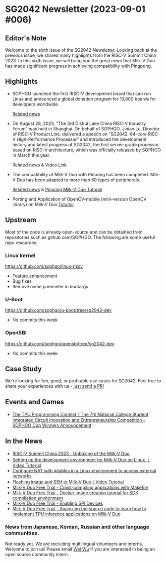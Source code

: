 # SG2042 Newsletter (2023-09-01 #006)

## Editor's Note

Welcome to the sixth issue of the SG2042 Newsletter. Looking back at the previous issue, we shared many highlights from the RISC-V Summit China 2023. In this sixth issue, we will bring you the great news that Milk-V Duo has made significant progress in achieving compatibility with Pingpong. 

## Highlights

+ SOPHGO launched the first RISC-V development board that can run Linux and announced a global donation program for 10,000 boards for developers worldwide.

  [Related news](https://twitter.com/sophgotech/status/1697074929546719237)

+ On August 28, 2023, "The 3rd Dishui Lake China RISC-V  Industry Forum" was held in Shanghai. On behalf of SOPHGO, Jinian Lu, Director of RISC-V Product Line, delivered a speech on "SG2042: 64-core RISC-V High-Performance Processor" and introduced the development history and latest progress of SG2042, the first server-grade processor based on RISC-V architecture, which was officially released by SOPHGO in March this year.

  [Related news](https://mp.weixin.qq.com/s/aQB7dsPkhW6Iqmr-gmQtyg) & [Video Link](https://www.bilibili.com/video/BV11u4y1C7Pm/?spm_id_from=333.337.search-card.all.click&vd_source=ca24cf8467ac967e45410d8de9072922)

+ The compatibility of Milk-V Duo with Pinpong has been completed.  Milk-V Duo has been adapted to more than 50 types of peripherals.

  [Related news](https://forum.sophgo.com/t/duo-50/209) & [Pinpong Milk-V Duo Tutorial](https://docs.qq.com/doc/DYlB3V21ZR1NGQW1y)  

+ Porting and Application of OpenCV-mobile (mini-version OpenCV library) on Milk-V Duo [Tutorial](https://forum.sophgo.com/t/opencv-mobile-opencv-milkv-duo/217)


## Upstream

Most of the code is already open-source and can be obtained from repositories such as github.com/SOPHGO. The following are some useful repo resources:

### Linux kernel

https://github.com/sophgo/linux-riscv

+ Feature enhancement
+ Bug fixes
+ Remove nvme paremeter in bootargs

### U-Boot

https://github.com/sophgo/u-boot/tree/sg2042-dev

+ No commits this week

### OpenSBI

https://github.com/sophgo/opensbi/tree/sg2042-dev

+ No commits this week

## Case Study

We're looking for fun, good, or profitable use cases for SG2042. Feel free to share your experiences with us - [just send a PR!](https://github.com/sophgocommunity/SG2042-Newsletter/pulls)

## Events and Games

+ [The TPU Programming Contest｜The 7th National College Student Integrated Circuit Innovation and Entrepreneurship Competition - SOPHGO Cup Winners Announcement](https://mp.weixin.qq.com/s/5qnqv4D5qPNJ32OA_J9tRg)


## In the News

+ [RISC-V Summit China 2023｜Unboxing of the Milk-V Duo](https://www.bilibili.com/video/BV1oh4y1K724/?buvid=Y54D99531F2CD566461684E502D904E12E7D&is_story_h5=false&mid=1X5t7ZXcEbqDU1D9mpUjOA%3D%3D&p=1&plat_id=114&share_from=ugc&share_medium=iphone&share_plat=ios&share_session_id=D2E6F5C0-CFEB-4158-BCF9-1C882F6C57DC&share_source=WEIXIN_MONMENT&share_tag=s_i&timestamp=1693458199&unique_k=dvYIqWI&up_id=15605024&wxfid=o7omF0Zn847hho8cUkYd6-nKMk5E&share_times=1&vd_source=ca24cf8467ac967e45410d8de9072922) 
+ [Setting up the development environment for Milk-V Duo on Linux ｜Video Tutorial](https://www.bilibili.com/video/BV1B8411m7jR/?spm_id_from=333.337.search-card.all.click&vd_source=ca24cf8467ac967e45410d8de9072922)
+ [Configure NAT with iptables in a Linux environment to access external networks](https://community.milkv.io/t/linux-iptables-nat/542)
+ [Flashing image and SSH to Milk-V Duo｜Video Tutorial](https://www.bilibili.com/video/BV1Cr4y1X7Us/?spm_id_from=333.337.search-card.all.click&vd_source=ca24cf8467ac967e45410d8de9072922)
+ [Milk-V Duo Free Trial - Cross-compiling applications with Makefile](https://bbs.elecfans.com/jishu_2372927_1_1.html)
+ [Milk-V Duo Free Trial - Docker image creation tutorial for SDK compilation environment](https://bbs.elecfans.com/jishu_2372514_1_1.html)
+ [Milk-V Duo Free Trial - Enabling SPI Devices](https://bbs.elecfans.com/jishu_2366919_1_1.html)
+ [Milk-V Duo Free Trial - Analyzing the source code to learn how to implement TPU inference applications on Milk-V Duo](https://forum.sophgo.com/t/milk-v-duo-1-milk-v-duo-tpu/219)

### News from Japanese, Korean, Russian and other language communities.

Not ready yet. We are recruiting multilingual volunteers and interns. Welcome to join us! Please email [Wei Wu](mailto:wuwei2016@iscas.ac.cn) if you are interested in being an open source community intern.
